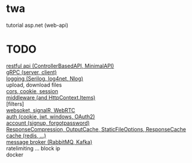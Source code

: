 # twa
tutorial asp.net (web-api)
# TODO
[restful api (ControllerBasedAPI, MinimalAPI)](https://github.com/ickqkicx/twa/tree/restfulAPI)</br>
[gRPC (server, client)](https://github.com/ickqkicx/twa/tree/gRPC)</br>
[logging (Serilog, log4net, Nlog)](https://github.com/ickqkicx/twa/tree/logging)</br>
upload, download files</br>
[cors, cookie, session](https://github.com/ickqkicx/twa/tree/corsAndCookieAndSession)</br>
[middleware (and HttpContext.Items)](https://github.com/ickqkicx/twa/tree/middleware)</br>
[filters]</br>
[websoket, signalR, WebRTC](https://github.com/ickqkicx/twa/tree/signalRAndWebRTC)</br>
[auth (cookie, jwt, windows, OAuth2)](https://github.com/ickqkicx/twa/tree/auth)</br>
[account (signup, forgotpassword)](https://github.com/ickqkicx/twa/tree/account)</br>
[ResponseCompression, OutputCache, StaticFileOptions, ResponseCache](https://github.com/ickqkicx/twa/tree/CompressionAndCache)</br>
[cache (redis, ...)](https://github.com/ickqkicx/twa/tree/cache)</br>
[message broker (RabbitMQ, Kafka)](https://github.com/ickqkicx/twa/tree/MessageBroker)</br>
ratelimiting ... block ip</br>
docker</br>